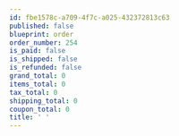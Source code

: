 ```yaml
---
id: fbe1578c-a709-4f7c-a025-432372813c63
published: false
blueprint: order
order_number: 254
is_paid: false
is_shipped: false
is_refunded: false
grand_total: 0
items_total: 0
tax_total: 0
shipping_total: 0
coupon_total: 0
title: ' '
---
```

